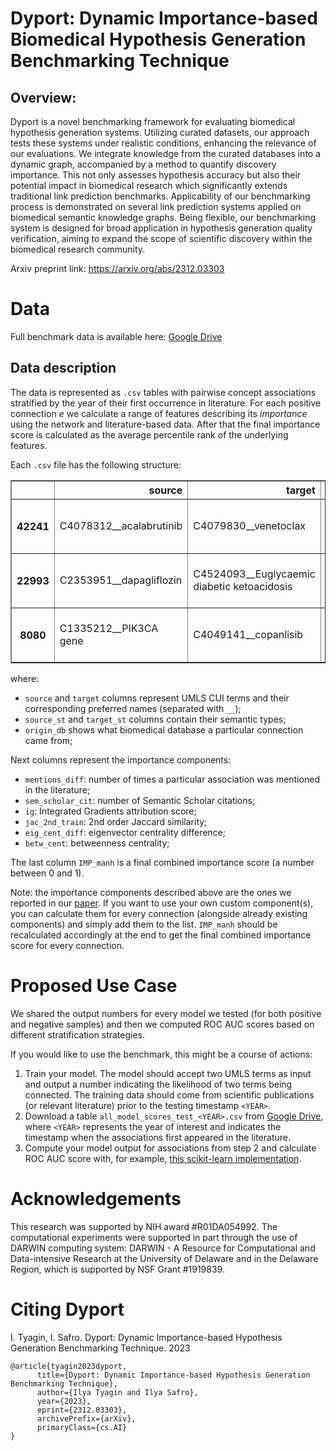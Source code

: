 # Dyport: Dynamic Importance-based Biomedical Hypothesis Generation Benchmarking Technique

## Overview:
Dyport is a novel benchmarking framework for evaluating biomedical hypothesis generation systems. Utilizing curated datasets, our approach tests these systems under realistic conditions, enhancing the relevance of our evaluations. We integrate knowledge from the curated databases into a dynamic graph, accompanied by a method to quantify discovery importance. This not only assesses hypothesis accuracy but also their potential impact in biomedical research which significantly extends traditional link prediction benchmarks. Applicability of our benchmarking process is demonstrated on several link prediction systems applied on biomedical semantic knowledge graphs. Being flexible, our benchmarking system is designed for broad application in hypothesis generation quality verification, aiming to expand the scope of scientific discovery within the biomedical research community.

Arxiv preprint link: https://arxiv.org/abs/2312.03303 

# Data
Full benchmark data is available here: [Google Drive](https://drive.google.com/drive/folders/1tngJ2BU5MmIyHCoyyIkPLLCUEb-WHjI1)

## Data description

The data is represented as `.csv` tables with pairwise concept associations stratified by the year of their first occurrence in literature.
For each positive connection $e$ we calculate a range of features describing its _importance_ using the network and literature-based data.
After that the final importance score is calculated as the average percentile rank of the underlying features.

Each `.csv` file has the following structure:
<table border="1" class="dataframe">
  <thead>
    <tr style="text-align: right;">
      <th></th>
      <th>source</th>
      <th>target</th>
      <th>source_st</th>
      <th>target_st</th>
      <th>origin_db</th>
      <th>mentions_diff</th>
      <th>sem_scholar_cit</th>
      <th>ig</th>
      <th>jac_2nd_train</th>
      <th>eig_cent_diff</th>
      <th>betw_cent</th>
      <th>IMP_manh</th>
    </tr>
  </thead>
  <tbody>
    <tr>
      <th>42241</th>
      <td>C4078312__acalabrutinib</td>
      <td>C4079830__venetoclax</td>
      <td>Pharmacologic Substance; Organic Chemical</td>
      <td>Pharmacologic Substance; Organic Chemical</td>
      <td>rxnav</td>
      <td>62</td>
      <td>975.0</td>
      <td>0.074084</td>
      <td>0.077561</td>
      <td>0.000203</td>
      <td>0.000019</td>
      <td>0.956588</td>
    </tr>
    <tr>
      <th>22993</th>
      <td>C2353951__dapagliflozin</td>
      <td>C4524093__Euglycaemic diabetic ketoacidosis</td>
      <td>Pharmacologic Substance; Organic Chemical</td>
      <td>Disease or Syndrome</td>
      <td>drugcentral</td>
      <td>30</td>
      <td>427.0</td>
      <td>0.103463</td>
      <td>0.041605</td>
      <td>0.000261</td>
      <td>0.000050</td>
      <td>0.965584</td>
    </tr>
    <tr>
      <th>8080</th>
      <td>C1335212__PIK3CA gene</td>
      <td>C4049141__copanlisib</td>
      <td>Gene or Genome</td>
      <td>Pharmacologic Substance; Organic Chemical</td>
      <td>drugcentral; kegg</td>
      <td>17</td>
      <td>1066.0</td>
      <td>0.067049</td>
      <td>0.025928</td>
      <td>0.000923</td>
      <td>0.000018</td>
      <td>0.974659</td>
    </tr>
  </tbody>
</table>

where:
- `source` and `target` columns represent UMLS CUI terms and their corresponding preferred names (separated with `__`);
- `source_st` and `target_st` columns contain their semantic types;
- `origin_db` shows what biomedical database a particular connection came from;

Next columns represent the importance components:
- `mentions_diff`: number of times a particular association was mentioned in the literature;
- `sem_scholar_cit`: number of Semantic Scholar citations;
- `ig`: Integrated Gradients attribution score;
- `jac_2nd_train`: 2nd order Jaccard similarity;
- `eig_cent_diff`: eigenvector centrality difference;
- `betw_cent`: betweenness centrality;

The last column `IMP_manh` is a final combined importance score (a number between 0 and 1).

Note: the importance components described above are the ones we reported in our [paper](https://arxiv.org/abs/2312.03303). If you want to use your own custom component(s), you can calculate them for every connection (alongside already existing components) and simply add them to the list. `IMP_manh` should be recalculated accordingly at the end to get the final combined importance score for every connection.

# Proposed Use Case

We shared the output numbers for every model we tested (for both positive and negative samples) and then we computed ROC AUC scores based on different stratification strategies. 

If you would like to use the benchmark, this might be a course of actions:
1. Train your model. The model should accept two UMLS terms as input and output a number indicating the likelihood of two terms being connected. The training data should come from scientific publications (or relevant literature)  prior to the testing timestamp `<YEAR>`.
2. Download a table `all_model_scores_test_<YEAR>.csv` from [Google Drive](https://drive.google.com/drive/folders/1tngJ2BU5MmIyHCoyyIkPLLCUEb-WHjI1), where `<YEAR>` represents the year of interest and indicates the timestamp when the associations first appeared in the literature.
3. Compute your model output for associations from step 2 and calculate ROC AUC score with, for example, [this scikit-learn implementation](https://scikit-learn.org/stable/modules/generated/sklearn.metrics.roc_auc_score.html).

# Acknowledgements

This research was supported by NIH award #R01DA054992. The computational experiments were supported in part through the use of DARWIN computing system: DARWIN - A Resource for Computational and Data-intensive Research at the University of Delaware and in the Delaware Region, which is supported by NSF Grant #1919839.

# Citing Dyport

I. Tyagin, I. Safro. Dyport: Dynamic Importance-based Hypothesis Generation Benchmarking Technique. 2023

```
@article{tyagin2023dyport,
      title={Dyport: Dynamic Importance-based Hypothesis Generation Benchmarking Technique}, 
      author={Ilya Tyagin and Ilya Safro},
      year={2023},
      eprint={2312.03303},
      archivePrefix={arXiv},
      primaryClass={cs.AI}
}
```

